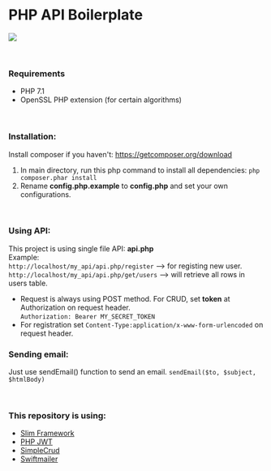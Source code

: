 # PHP API Boilerplate

![](https://phptechsolutions.files.wordpress.com/2014/11/android_php_mysql.png)

<br/>

### Requirements
- PHP 7.1
- OpenSSL PHP extension (for certain algorithms)

<br/>

### Installation:
Install composer if you haven't: https://getcomposer.org/download
1. In main directory, run this php command to install all dependencies:
`php composer.phar install`
2. Rename **config.php.example** to **config.php** and set your own configurations.

<br/>

### Using API:
This project is using single file API: **api.php**
<br/>
Example:
<br/>
`http://localhost/my_api/api.php/register` --> for registing new user.
<br/>
`http://localhost/my_api/api.php/get/users` --> will retrieve all rows in users table.
</br>
- Request is always using POST method. For CRUD, set **token** at Authorization on request header.<br/>
`Authorization: Bearer MY_SECRET_TOKEN`
- For registration set `Content-Type:application/x-www-form-urlencoded` on request header.

### Sending email:
Just use sendEmail() function to send an email.
`sendEmail($to, $subject, $htmlBody)`

<br/>

### This repository is using:
- [Slim Framework](https://www.slimframework.com)
- [PHP JWT](https://github.com/lindelius/php-jwt)
- [SimpleCrud](https://github.com/oscarotero/simple-crud)
- [Swiftmailer](https://github.com/swiftmailer/swiftmailer)
